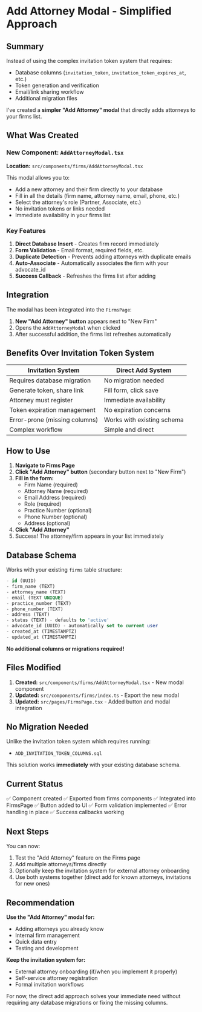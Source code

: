 # Add Attorney Modal - Simplified Approach

## Summary

Instead of using the complex invitation token system that requires:
- Database columns (`invitation_token`, `invitation_token_expires_at`, etc.)
- Token generation and verification
- Email/link sharing workflow
- Additional migration files

I've created a **simpler "Add Attorney" modal** that directly adds attorneys to your firms list.

## What Was Created

### New Component: `AddAttorneyModal.tsx`
**Location:** `src/components/firms/AddAttorneyModal.tsx`

This modal allows you to:
- Add a new attorney and their firm directly to your database
- Fill in all the details (firm name, attorney name, email, phone, etc.)
- Select the attorney's role (Partner, Associate, etc.)
- No invitation tokens or links needed
- Immediate availability in your firms list

### Key Features

1. **Direct Database Insert** - Creates firm record immediately
2. **Form Validation** - Email format, required fields, etc.
3. **Duplicate Detection** - Prevents adding attorneys with duplicate emails
4. **Auto-Associate** - Automatically associates the firm with your advocate_id
5. **Success Callback** - Refreshes the firms list after adding

## Integration

The modal has been integrated into the `FirmsPage`:

1. **New "Add Attorney" button** appears next to "New Firm"
2. Opens the `AddAttorneyModal` when clicked
3. After successful addition, the firms list refreshes automatically

## Benefits Over Invitation Token System

| Invitation System | Direct Add System |
|------------------|-------------------|
| Requires database migration | No migration needed |
| Generate token, share link | Fill form, click save |
| Attorney must register | Immediate availability |
| Token expiration management | No expiration concerns |
| Error-prone (missing columns) | Works with existing schema |
| Complex workflow | Simple and direct |

## How to Use

1. **Navigate to Firms Page**
2. **Click "Add Attorney" button** (secondary button next to "New Firm")
3. **Fill in the form:**
   - Firm Name (required)
   - Attorney Name (required)
   - Email Address (required)
   - Role (required)
   - Practice Number (optional)
   - Phone Number (optional)
   - Address (optional)
4. **Click "Add Attorney"**
5. Success! The attorney/firm appears in your list immediately

## Database Schema

Works with your existing `firms` table structure:
```sql
- id (UUID)
- firm_name (TEXT) 
- attorney_name (TEXT)
- email (TEXT UNIQUE)
- practice_number (TEXT)
- phone_number (TEXT)
- address (TEXT)
- status (TEXT) - defaults to 'active'
- advocate_id (UUID) - automatically set to current user
- created_at (TIMESTAMPTZ)
- updated_at (TIMESTAMPTZ)
```

**No additional columns or migrations required!**

## Files Modified

1. **Created:** `src/components/firms/AddAttorneyModal.tsx` - New modal component
2. **Updated:** `src/components/firms/index.ts` - Export the new modal
3. **Updated:** `src/pages/FirmsPage.tsx` - Added button and modal integration

## No Migration Needed

Unlike the invitation token system which requires running:
- `ADD_INVITATION_TOKEN_COLUMNS.sql`

This solution works **immediately** with your existing database schema.

## Current Status

✅ Component created
✅ Exported from firms components
✅ Integrated into FirmsPage
✅ Button added to UI
✅ Form validation implemented
✅ Error handling in place
✅ Success callbacks working

## Next Steps

You can now:
1. Test the "Add Attorney" feature on the Firms page
2. Add multiple attorneys/firms directly
3. Optionally keep the invitation system for external attorney onboarding
4. Use both systems together (direct add for known attorneys, invitations for new ones)

## Recommendation

**Use the "Add Attorney" modal for:**
- Adding attorneys you already know
- Internal firm management
- Quick data entry
- Testing and development

**Keep the invitation system for:**
- External attorney onboarding (if/when you implement it properly)
- Self-service attorney registration
- Formal invitation workflows

For now, the direct add approach solves your immediate need without requiring any database migrations or fixing the missing columns.
